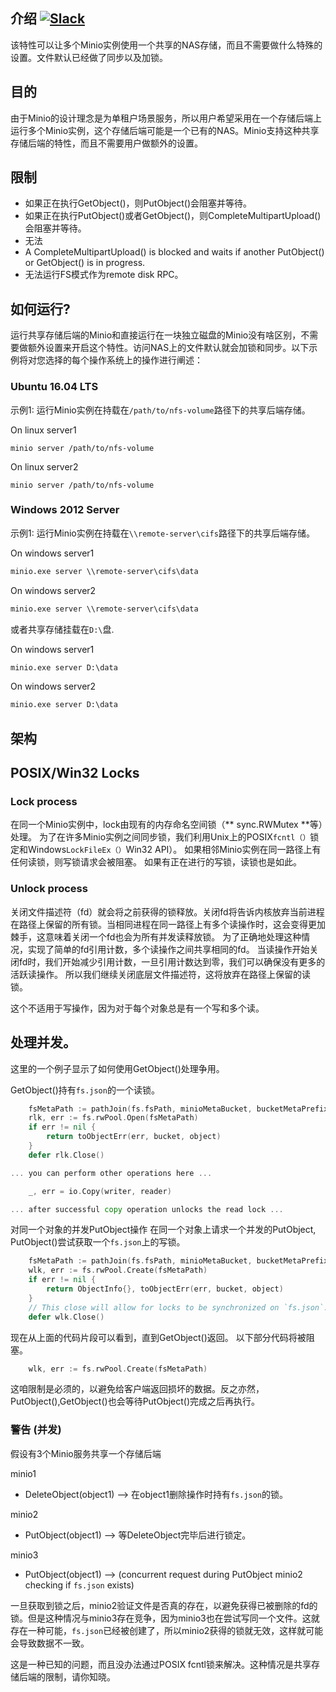 介绍 [![Slack](https://slack.min.io/slack?type=svg)](https://slack.min.io)
------------

该特性可以让多个Minio实例使用一个共享的NAS存储，而且不需要做什么特殊的设置。文件默认已经做了同步以及加锁。

目的
----------

由于Minio的设计理念是为单租户场景服务，所以用户希望采用在一个存储后端上运行多个Minio实例，这个存储后端可能是一个已有的NAS。Minio支持这种共享存储后端的特性，而且不需要用户做额外的设置。


限制
------------

* 如果正在执行GetObject()，则PutObject()会阻塞并等待。
* 如果正在执行PutObject()或者GetObject()，则CompleteMultipartUpload()会阻塞并等待。
* 无法
* A CompleteMultipartUpload() is blocked and waits if another PutObject() or GetObject() is in progress.
* 无法运行FS模式作为remote disk RPC。

## 如何运行?

运行共享存储后端的Minio和直接运行在一块独立磁盘的Minio没有啥区别，不需要做额外设置来开启这个特性。访问NAS上的文件默认就会加锁和同步。以下示例将对您选择的每个操作系统上的操作进行阐述：

### Ubuntu 16.04 LTS

示例1: 运行Minio实例在持载在`/path/to/nfs-volume`路径下的共享后端存储。

On linux server1
```shell
minio server /path/to/nfs-volume
```

On linux server2
```shell
minio server /path/to/nfs-volume
```

### Windows 2012 Server

示例1: 运行Minio实例在持载在`\\remote-server\cifs`路径下的共享后端存储。

On windows server1
```cmd
minio.exe server \\remote-server\cifs\data
```

On windows server2
```cmd
minio.exe server \\remote-server\cifs\data
```

或者共享存储挂载在`D:\`盘.

On windows server1
```cmd
minio.exe server D:\data
```

On windows server2
```cmd
minio.exe server D:\data
```

架构
------------------

## POSIX/Win32 Locks

### Lock process

在同一个Minio实例中，lock由现有的内存命名空间锁（** sync.RWMutex **等）处理。 为了在许多Minio实例之间同步锁，我们利用Unix上的POSIX`fcntl（）`锁定和Windows`LockFileEx（）`Win32 API）。 如果相邻Minio实例在同一路径上有任何读锁，则写锁请求会被阻塞。 如果有正在进行的写锁，读锁也是如此。

### Unlock process


关闭文件描述符（fd）就会将之前获得的锁释放。关闭fd将告诉内核放弃当前进程在路径上保留的所有锁。当相同进程在同一路径上有多个读操作时，这会变得更加棘手，这意味着关闭一个fd也会为所有并发读释放锁。 为了正确地处理这种情况，实现了简单的fd引用计数，多个读操作之间共享相同的fd。 当读操作开始关闭fd时，我们开始减少引用计数，一旦引用计数达到零，我们可以确保没有更多的活跃读操作。 所以我们继续关闭底层文件描述符，这将放弃在路径上保留的读锁。

这个不适用于写操作，因为对于每个对象总是有一个写和多个读。

## 处理并发。

这里的一个例子显示了如何使用GetObject()处理争用。

GetObject()持有`fs.json`的一个读锁。

```go
	fsMetaPath := pathJoin(fs.fsPath, minioMetaBucket, bucketMetaPrefix, bucket, object, fsMetaJSONFile)
	rlk, err := fs.rwPool.Open(fsMetaPath)
	if err != nil {
		return toObjectErr(err, bucket, object)
	}
	defer rlk.Close()

... you can perform other operations here ...

	_, err = io.Copy(writer, reader)

... after successful copy operation unlocks the read lock ...
```

对同一个对象的并发PutObject操作
在同一个对象上请求一个并发的PutObject, PutObject()尝试获取一个`fs.json`上的写锁。

```go
	fsMetaPath := pathJoin(fs.fsPath, minioMetaBucket, bucketMetaPrefix, bucket, object, fsMetaJSONFile)
	wlk, err := fs.rwPool.Create(fsMetaPath)
	if err != nil {
		return ObjectInfo{}, toObjectErr(err, bucket, object)
	}
	// This close will allow for locks to be synchronized on `fs.json`.
	defer wlk.Close()
```

现在从上面的代码片段可以看到，直到GetObject()返回。 以下部分代码将被阻塞。

```go
	wlk, err := fs.rwPool.Create(fsMetaPath)
```

这咱限制是必须的，以避免给客户端返回损坏的数据。反之亦然，PutObject(),GetObject()也会等待PutObject()完成之后再执行。

### 警告 (并发)

假设有3个Minio服务共享一个存储后端

minio1

- DeleteObject(object1) --> 在object1删除操作时持有`fs.json`的锁。

minio2

- PutObject(object1) --> 等DeleteObject完毕后进行锁定。

minio3

- PutObject(object1) --> (concurrent request during PutObject minio2 checking if `fs.json` exists)

一旦获取到锁之后，minio2验证文件是否真的存在，以避免获得已被删除的fd的锁。但是这种情况与minio3存在竞争，因为minio3也在尝试写同一个文件。这就存在一种可能，`fs.json`已经被创建了，所以minio2获得的锁就无效，这样就可能会导致数据不一致。

这是一种已知的问题，而且没办法通过POSIX fcntl锁来解决。这种情况是共享存储后端的限制，请你知晓。
